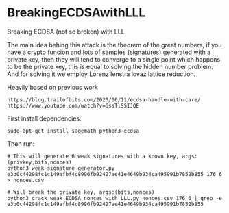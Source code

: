 # BreakingECDSAwithLLL
Breaking ECDSA (not so broken) with LLL

The main idea behing this attack is the theorem of the great numbers, if you have a crypto funcion and lots of samples (signatures) generated with a private key, then they will tend to converge to a single point which happens to be the private key, this is equal to solving the hidden number problem.
And for solving it we employ Lorenz lenstra lovaz lattice reduction.

Heavily based on previous work
  ```
https://blog.trailofbits.com/2020/06/11/ecdsa-handle-with-care/
https://www.youtube.com/watch?v=6ssTlSSIJQE
  ```

First install dependencies:
  ```
  sudo apt-get install sagemath python3-ecdsa
  ```

Then run:
  ```
  # This will generate 6 weak signatures with a known key, args:(privkey,bits,nonces)
  python3 weak_signature_generator.py e3b0c44298fc1c149afbf4c8996fb92427ae41e4649b934ca495991b7852b855 176 6 > nonces.csv
  
  # Will break the private key, args:(bits,nonces)
  python3 crack_weak_ECDSA_nonces_with_LLL.py nonces.csv 176 6 | grep -e e3b0c44298fc1c149afbf4c8996fb92427ae41e4649b934ca495991b7852b855
  ```
